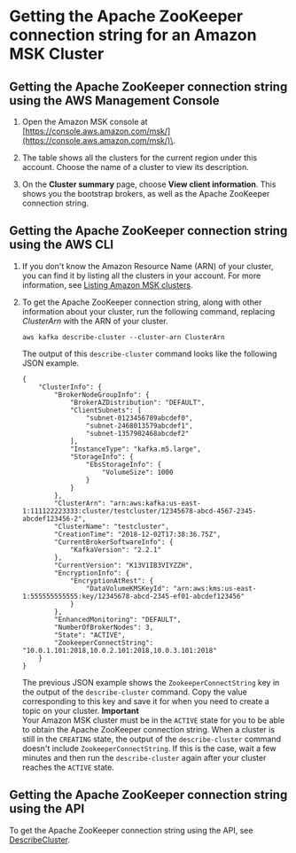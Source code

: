 # Getting the Apache ZooKeeper connection string for an Amazon MSK Cluster<a name="msk-get-connection-string"></a>

## Getting the Apache ZooKeeper connection string using the AWS Management Console<a name="get-connection-string-console"></a>

1. Open the Amazon MSK console at [https://console.aws.amazon.com/msk/](https://console.aws.amazon.com/msk/)\.

1. The table shows all the clusters for the current region under this account\. Choose the name of a cluster to view its description\.

1. On the **Cluster summary** page, choose **View client information**\. This shows you the bootstrap brokers, as well as the Apache ZooKeeper connection string\.

## Getting the Apache ZooKeeper connection string using the AWS CLI<a name="get-connection-string-cli"></a>

1. If you don't know the Amazon Resource Name \(ARN\) of your cluster, you can find it by listing all the clusters in your account\. For more information, see [Listing Amazon MSK clusters](msk-list-clusters.md)\.

1. To get the Apache ZooKeeper connection string, along with other information about your cluster, run the following command, replacing *ClusterArn* with the ARN of your cluster\. 

   ```
   aws kafka describe-cluster --cluster-arn ClusterArn
   ```

   The output of this `describe-cluster` command looks like the following JSON example\.

   ```
   {
       "ClusterInfo": {
           "BrokerNodeGroupInfo": {
               "BrokerAZDistribution": "DEFAULT",
               "ClientSubnets": [
                   "subnet-0123456789abcdef0",
                   "subnet-2468013579abcdef1",
                   "subnet-1357902468abcdef2"
               ],
               "InstanceType": "kafka.m5.large",
               "StorageInfo": {
                   "EbsStorageInfo": {
                       "VolumeSize": 1000
                   }
               }
           },
           "ClusterArn": "arn:aws:kafka:us-east-1:111122223333:cluster/testcluster/12345678-abcd-4567-2345-abcdef123456-2",
           "ClusterName": "testcluster",
           "CreationTime": "2018-12-02T17:38:36.75Z",
           "CurrentBrokerSoftwareInfo": {
               "KafkaVersion": "2.2.1"
           },
           "CurrentVersion": "K13V1IB3VIYZZH",
           "EncryptionInfo": {
               "EncryptionAtRest": {
                   "DataVolumeKMSKeyId": "arn:aws:kms:us-east-1:555555555555:key/12345678-abcd-2345-ef01-abcdef123456"
               }
           },
           "EnhancedMonitoring": "DEFAULT",
           "NumberOfBrokerNodes": 3,
           "State": "ACTIVE",
           "ZookeeperConnectString": "10.0.1.101:2018,10.0.2.101:2018,10.0.3.101:2018"
       }
   }
   ```

   The previous JSON example shows the `ZookeeperConnectString` key in the output of the `describe-cluster` command\. Copy the value corresponding to this key and save it for when you need to create a topic on your cluster\.
**Important**  
Your Amazon MSK cluster must be in the `ACTIVE` state for you to be able to obtain the Apache ZooKeeper connection string\. When a cluster is still in the `CREATING` state, the output of the `describe-cluster` command doesn't include `ZookeeperConnectString`\. If this is the case, wait a few minutes and then run the `describe-cluster` again after your cluster reaches the `ACTIVE` state\.

## Getting the Apache ZooKeeper connection string using the API<a name="get-connection-string-api"></a>

To get the Apache ZooKeeper connection string using the API, see [DescribeCluster](https://docs.aws.amazon.com//msk/1.0/apireference/clusters-clusterarn.html#DescribeCluster)\.